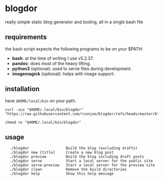 # blogdor

really simple static blog generator and tooling, all in a single bash file

## requirements

the bash script expects the following programs to be on your $PATH:

- **bash**: at the time of writing I use v5.2.37.
- **pandoc**: does most of the heavy lifting.
- **python3** (optional): used to serve files during development.
- **imagemagick** (optional): helps with image support.

## installation

have `$HOME/local/bin` on your path.

```
curl -sLo "$HOME/.local/bin/blogdor" "https://raw.githubusercontent.com/rconjoe/blogdor/refs/heads/master/blogdor"

chmod +x "$HOME/.local/bin/blogdor"
```

## usage

```
  ./blogdor                 Build the blog (excluding drafts)
  ./blogdor new [title]     Create a new blog post
  ./blogdor preview         Build the blog including draft posts
  ./blogdor serve           Start a local server for the public site
  ./blogdor serve-preview   Start a local server for the preview site
  ./blogdor clean           Remove the build directories
  ./blogdor help            Show this help message
```

